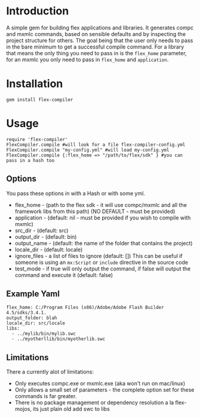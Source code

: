 # Introduction
A simple gem for building flex applications and libraries. 
It generates compc and mxmlc commands, based on sensible defaults and by inspecting the project structure for others. 
The goal being that the user only needs to pass in the bare minimum to get a successful compile command. 
For a library that means the only thing you need to pass in is the ````flex_home```` parameter, for an mxmlc you only need to pass in ````flex_home```` and ````application````.



# Installation
    gem install flex-compiler
# Usage
    require 'flex-compiler'
    FlexCompiler.compile #will look for a file flex-compiler-config.yml
    FlexCompiler.compile "my-config.yml" #will load my-config.yml
    FlexCompiler.compile {:flex_home => "/path/to/flex/sdk" } #you can pass in a hash too

## Options

You pass these options in with a Hash or with some yml.

* flex_home - (path to the flex sdk - it will use compc/mxmlc and all the framework libs from this path) (NO DEFAULT - must be provided)
* application - (default: nil - must be provided if you wish to compile with mxmlc)
* src_dir - (default: src)
* output_dir - (default: bin)
* output_name - (default: the name of the folder that contains the project)
* locale_dir - (default: locale)
* ignore_files - a list of files to ignore (default: []) This can be useful if someone is using an ````mx:Script```` or ````include```` directive in the source code
* test_mode - if true will only output the command, if false will output the command and execute it (default: false)

## Example Yaml
    flex_home: C:/Program Files (x86)/Adobe/Adobe Flash Builder 4.5/sdks/3.4.1.
    output_folder: blah
    locale_dir: src/locale
    libs:
      - ../mylib/bin/mylib.swc
      - ../myotherllib/bin/myotherlib.swc
  
## Limitations
There a currently alot of limitations:

* Only executes compc.exe or mxmlc.exe (aka won't run on mac/linux)
* Only allows a small set of parameters - the complete option set for these commands is far greater.
* There is no package management or dependency resolution a la flex-mojos, its just plain old add swc to libs


